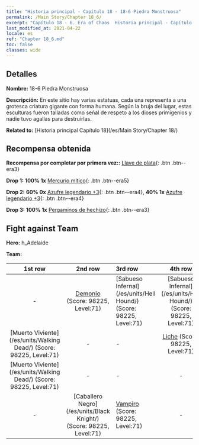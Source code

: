 ```yaml
---
title: "Historia principal - Capítulo 18 - 18-6 Piedra Monstruosa"
permalink: /Main Story/Chapter 18_6/
excerpt: "Capítulo 18 - 6. Era of Chaos  Historia principal - Capítulo 18_6. 18-6 Piedra Monstruosa"
last_modified_at: 2021-04-22
locale: es
ref: "Chapter 18_6.md"
toc: false
classes: wide
---
```


## Detalles

 **Nombre:** 18-6 Piedra Monstruosa

 **Descripción:** En este sitio hay varias estatuas, cada una representa a una grotesca criatura gigante con forma humana. Según la bruja del lugar, estas esculturas fueron talladas como señal de respeto a los dioses primigenios y nadie tuvo agallas para destruirlas.

 **Related to:** [Historia principal Capítulo 18](/es/Main Story/Chapter 18/)

## Recompensa obtenida

 **Recompensa por completar por primera vez::** [Llave de plata](/ItemsES/con_693/){: .btn .btn--era3}

 **Drop 1:** **100% 1x** [Mercurio mítico](/ItemsES/mat_63/){: .btn .btn--era5}

 **Drop 2:** **60% 0x** [Azufre legendario +3](/ItemsES/mat_57/){: .btn .btn--era4}, **40% 1x** [Azufre legendario +3](/ItemsES/mat_57/){: .btn .btn--era4}

 **Drop 3:** **100% 1x** [Pergaminos de hechizo](/ItemsES/con_694/){: .btn .btn--era3}


## Fight against Team
 **Hero:** h_Adelaide

 **Team:**


  | 1st row | 2nd row | 3rd row | 4th row |
  |:----:|:----:|:----|:----:|
  | - | [Demonio](/es/units/Demon/) (Score: 98225, Level:71)  | [Sabueso Infernal](/es/units/Hell Hound/) (Score: 98225, Level:71)  | [Sabueso Infernal](/es/units/Hell Hound/) (Score: 98225, Level:71)  |
  | [Muerto Viviente](/es/units/Walking Dead/) (Score: 98225, Level:71)  | - | - | [Liche](/es/units/Lich/) (Score: 98225, Level:71)  |
  | [Muerto Viviente](/es/units/Walking Dead/) (Score: 98225, Level:71)  | - | - | - |
  | - | [Caballero Negro](/es/units/Black Knight/) (Score: 98225, Level:71)  | [Vampiro](/es/units/Vampire/) (Score: 98225, Level:71)  | - |


